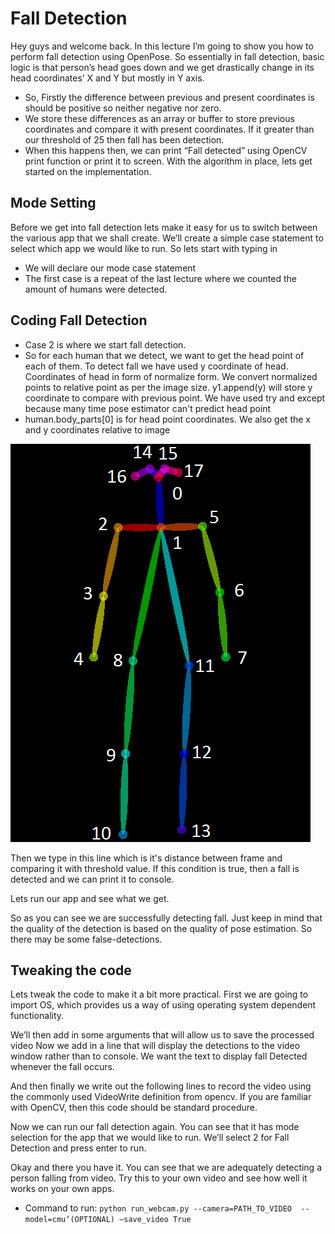 # Fall Detection

Hey guys and welcome back. In this lecture I’m going to show you how to perform fall detection using OpenPose. So essentially in fall detection, basic logic is that person’s head goes down and we get drastically change in its head coordinates’ X and Y but mostly in Y axis.
*	So, Firstly the difference between previous and present coordinates is should be positive so neither negative nor zero.
*	We store these differences as an array or buffer to store previous coordinates and compare it with present coordinates. If it greater than our threshold of 25 then fall has been detection.
*	When this happens then, we can print “Fall detected” using OpenCV print function or print it to screen.
With the algorithm in place, lets get started on the implementation.

## Mode Setting
Before we get into fall detection lets make it easy for us to switch between the various app that we shall create. We’ll create a simple case statement to select which app we would like to run. 
So lets start with typing in
   
*	We will declare our mode case statement
*	The first case is a repeat of the last lecture where we counted the amount of humans were detected.

## Coding Fall Detection
*	Case 2 is where we start fall detection.
 *	 So for each human that we detect, we want to get the head point of each of them.
To detect fall we have used y coordinate of head. Coordinates of head in form of normalize form. We convert normalized points to relative point as per the image size.
 y1.append(y) will store y coordinate to compare with previous point. We have used try and except because many time pose estimator can't predict head point
*	human.body_parts[0] is for head point coordinates. We also get the x and y coordinates relative to image

![alt text](https://github.com/CMU-Perceptual-Computing-Lab/openpose/raw/master/doc/media/keypoints_pose_18.png)

Then we type in this line which is it's distance between frame and comparing it with threshold value. If this condition is true, then a fall is detected and we can print it to console.

Lets run our app and see what we get.

So as you can see we are successfully detecting fall. Just keep in mind that the quality of the detection is based on the quality of pose estimation. So there may be some false-detections.

## Tweaking the code

Lets tweak the code to make it a bit more practical. First we are going to import OS,  which provides us a way of using operating system dependent functionality. 

We’ll then add in some arguments that will allow us to save the processed video
Now we add in a line that will display the detections to the video window rather than to console. We want the text to display fall Detected whenever the fall occurs.

And then finally we write out the following lines to record the video using the commonly used VideoWrite definition from opencv. If you are familiar with OpenCV, then this code should be standard procedure. 

Now we can run our fall detection again. You can see that it has mode selection for the app that we would like to run. We’ll select 2 for Fall Detection and press enter to run.

Okay and there you have it. You can see that we are adequately detecting a person falling from video. Try this to your own video and see how well it works on your own apps.
 
*	Command to run: ```python run_webcam.py --camera=PATH_TO_VIDEO  --model=cmu’(OPTIONAL) –save_video True```


